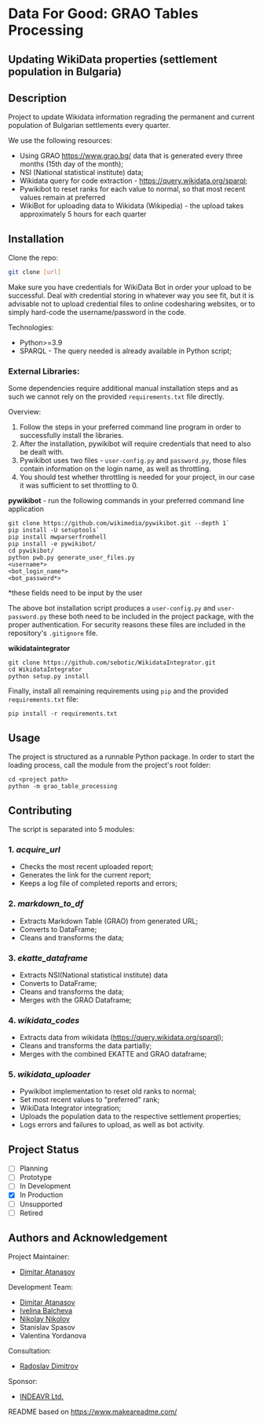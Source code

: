 #	Data For Good: GRAO Tables Processing
## 	Updating WikiData properties (settlement population in Bulgaria)

##	Description
Project to update Wikidata information regrading the permanent and current population of Bulgarian
settlements every quarter.  

We use the following resources:

* Using GRAO <https://www.grao.bg/> data that is generated every three months (15th day of the month);
* NSI (National statistical institute) data;
* Wikidata query for code extraction - <https://query.wikidata.org/sparql>;
* Pywikibot to reset ranks for each value to normal, so that most recent values remain at preferred
* WikiBot for uploading data to Wikidata (Wikipedia) - the upload takes approximately 5 hours for each quarter


##	Installation
Clone the repo:  

```bash
git clone [url]
```

Make sure you have credentials for WikiData Bot in order your upload to be successful. Deal with
credential storing in whatever way you see fit, but it is advisable not to upload credential files to
online codesharing websites, or to simply hard-code the username/password in the code.

Technologies:

* Python>=3.9
* SPARQL - The query needed is already available in Python script;


### External Libraries:  
Some dependencies require additional manual installation steps and as such we cannot rely on the
provided `requirements.txt` file directly.

Overview:

1. Follow the steps in your preferred command line program in order to successfully install the
   libraries.
1. After the installation, pywikibot will require credentials that need to also be dealt with.
1. Pywikibot uses two files - `user-config.py` and `password.py`, those files contain information on
   the login name, as well as throttling.
1. You should test whether throttling is needed for your project, in our case it was sufficient to
   set throttling to 0.

**pywikibot** - run the following commands in your preferred command line application

```
git clone https://github.com/wikimedia/pywikibot.git --depth 1`
pip install -U setuptools`
pip install mwparserfromhell
pip install -e pywikibot/
cd pywikibot/
python pwb.py generate_user_files.py
<username*>
<bot_login_name*>
<bot_password*>
```

\*these fields need to be input by the user

The above bot installation script produces a `user-config.py` and `user-password.py` these both need
to be included in the project package, with the proper authentication. For security reasons these
files are included in the repository's `.gitignore` file.

**wikidataintegrator**  

```
git clone https://github.com/sebotic/WikidataIntegrator.git
cd WikidataIntegrator
python setup.py install
```

Finally, install all remaining requirements using `pip` and the provided `requirements.txt` file:

```
pip install -r requirements.txt
```

##	Usage
The project is structured as a runnable Python package. In order to start the loading process, call
the module from the project's root folder:

```
cd <project path>
python -m grao_table_processing
```


##	Contributing
The script is separated into 5 modules:


### 1. *acquire_url*

- Checks the most recent uploaded report;
- Generates the link for the current report;
- Keeps a log file of completed reports and errors;


### 2. *markdown_to_df*  

- Extracts Markdown Table (GRAO) from generated URL;  
- Converts to DataFrame;  
- Cleans and transforms the data;  


### 3. *ekatte_dataframe*  

- Extracts NSI(National statistical institute) data
- Converts to DataFrame;  
- Cleans and transforms the data; 
- Merges with the GRAO Dataframe; 


### 4. *wikidata_codes*  

- Extracts data from wikidata (<https://query.wikidata.org/sparql>);
- Cleans and transforms the data partially;
- Merges with the combined EKATTE and GRAO dataframe;


### 5. *wikidata_uploader*  

- Pywikibot implementation to reset old ranks to normal;
- Set most recent values to "preferred" rank;
- WikiData Integrator integration;
- Uploads the population data to the respective settlement properties;
- Logs errors and failures to upload, as well as bot activity.


##	Project Status
- [ ] Planning
- [ ] Prototype
- [ ] In Development
- [X] In Production
- [ ] Unsupported
- [ ] Retired

##	Authors and Acknowledgement
Project Maintainer:

- [Dimitar Atanasov](https://github.com/orgs/INDEAVRDataStrategyServices/people/Hear7y)

Development Team:

- [Dimitar Atanasov](https://github.com/orgs/INDEAVRDataStrategyServices/people/Hear7y)
- [Ivelina Balcheva](https://github.com/rolaart)
- [Nikolay Nikolov](https://github.com/orgs/INDEAVRDataStrategyServices/people/nkonstnikolov)
- Stanislav Spasov
- Valentina Yordanova

Consultation:

- [Radoslav Dimitrov](https://github.com/orgs/INDEAVRDataStrategyServices/people/Bugzey)

Sponsor:

- [INDEAVR Ltd.](https://indeavr.com/)

README based on <https://www.makeareadme.com/>

